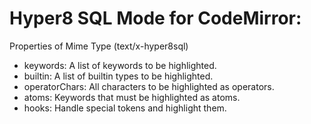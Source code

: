 # Hyper8 SQL Mode for CodeMirror: 
Properties of Mime Type (text/x-hyper8sql)

- keywords: A list of keywords to be highlighted.
- builtin: A list of builtin types to be highlighted.
- operatorChars: All characters to be highlighted as operators.
- atoms: Keywords that must be highlighted as atoms.
- hooks: Handle special tokens and highlight them.
